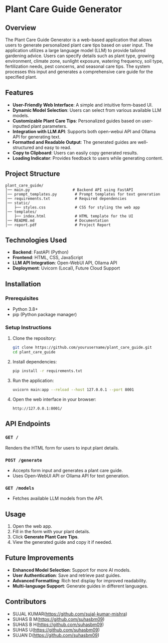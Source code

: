 # Plant Care Guide Generator

## Overview
The Plant Care Guide Generator is a web-based application that allows users to generate personalized plant care tips based on user input. The application utilizes a large language model (LLM) to provide tailored gardening advice. Users can specify details such as plant type, growing environment, climate zone, sunlight exposure, watering frequency, soil type, fertilization needs, pest concerns, and seasonal care tips. The system processes this input and generates a comprehensive care guide for the specified plant.

## Features
- **User-Friendly Web Interface**: A simple and intuitive form-based UI.
- **Dynamic Model Selection**: Users can select from various available LLM models.
- **Customizable Plant Care Tips**: Personalized guides based on user-inputted plant parameters.
- **Integration with LLM API**: Supports both open-webui API and Ollama API for generating text.
- **Formatted and Readable Output**: The generated guides are well-structured and easy to read.
- **Copy to Clipboard**: Users can easily copy generated results.
- **Loading Indicator**: Provides feedback to users while generating content.

## Project Structure
```
plant_care_guide/
│── main.py                   # Backend API using FastAPI
│── prompt_templates.py        # Prompt templates for text generation
│── requirements.txt           # Required dependencies
│── static/
│   ├── styles.css             # CSS for styling the web app
│── templates/
│   ├── index.html             # HTML template for the UI
│── README.md                  # Documentation
│── report.pdf                 # Project Report
```

## Technologies Used
- **Backend**: FastAPI (Python)
- **Frontend**: HTML, CSS, JavaScript
- **LLM API Integration**: Open-WebUI API, Ollama API
- **Deployment**: Uvicorn (Local), Future Cloud Support

## Installation
### Prerequisites
- Python 3.8+
- pip (Python package manager)

### Setup Instructions
1. Clone the repository:
   ```sh
   git clone https://github.com/yourusername/plant_care_guide.git
   cd plant_care_guide
   ```
2. Install dependencies:
   ```sh
   pip install -r requirements.txt
   ```
3. Run the application:
   ```sh
   uvicorn main:app --reload --host 127.0.0.1 --port 8001
   ```
4. Open the web interface in your browser:
   ```
   http://127.0.0.1:8001/
   ```

## API Endpoints
### `GET /`
Renders the HTML form for users to input plant details.

### `POST /generate`
- Accepts form input and generates a plant care guide.
- Uses Open-WebUI API or Ollama API for text generation.

### `GET /models`
- Fetches available LLM models from the API.

## Usage
1. Open the web app.
2. Fill in the form with your plant details.
3. Click **Generate Plant Care Tips**.
4. View the generated guide and copy it if needed.

## Future Improvements
- **Enhanced Model Selection**: Support for more AI models.
- **User Authentication**: Save and retrieve past guides.
- **Advanced Formatting**: Rich text display for improved readability.
- **Multi-language Support**: Generate guides in different languages.

## Contributors
- SUJAL KUMAR(https://github.com/sujal-kumar-mishra)
- SUHAS B M(https://github.com/suhasbm09)
- SUHAS B H(https://github.com/suhasbm09)
- SUHAS U(https://github.com/suhasbm09)
- SUJAN D(https://github.com/suhasbm09)



